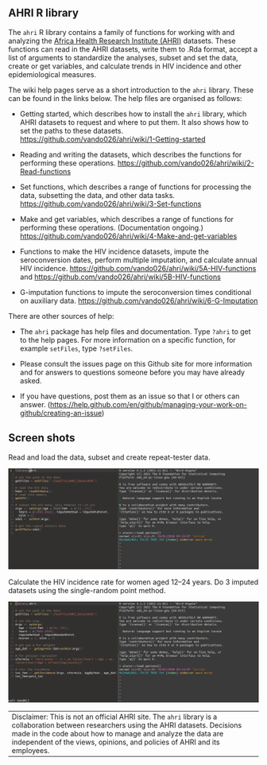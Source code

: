 ## AHRI R library

The `ahri` R library contains a family of functions for working with and
analyzing the [Africa Health Research Institute
(AHRI)](https://www.ahri.org/research/#research-department) datasets.
These functions can read in the AHRI datasets, write them to .Rda
format, accept a list of arguments to standardize the analyses, subset
and set the data, create or get variables, and calculate trends in HIV
incidence and other epidemiological measures.

The wiki help pages serve as a short introduction to the `ahri` library.
These can be found in the links below. The help files are organised as
follows:

-   Getting started, which describes how to install the `ahri` library,
    which AHRI datasets to request and where to put them. It also shows
    how to set the paths to these datasets.
    <https://github.com/vando026/ahri/wiki/1-Getting-started>

-   Reading and writing the datasets, which describes the functions for
    performing these operations.
    <https://github.com/vando026/ahri/wiki/2-Read-functions>

-   Set functions, which describes a range of functions for processing
    the data, subsetting the data, and other data tasks.
    <https://github.com/vando026/ahri/wiki/3-Set-functions>

-   Make and get variables, which describes a range of functions for
    performing these operations. (Documentation ongoing.)
    <https://github.com/vando026/ahri/wiki/4-Make-and-get-variables>

-   Functions to make the HIV incidence datasets, impute the
    seroconversion dates, perform multiple imputation, and calculate
    annual HIV incidence.
    <https://github.com/vando026/ahri/wiki/5A-HIV-functions> and
    <https://github.com/vando026/ahri/wiki/5B-HIV-functions>

-   G-imputation functions to impute the seroconversion times
    conditional on auxiliary data.
    <https://github.com/vando026/ahri/wiki/6-G-Imputation>

There are other sources of help:

-   The `ahri` package has help files and documentation. Type `?ahri` to
    get to the help pages. For more information on a specific function,
    for example `setFiles`, type `?setFiles`.

-   Please consult the issues page on this Github site for more
    information and for answers to questions someone before you may have
    already asked.

-   If you have questions, post them as an issue so that I or others can
    answer.
    (<https://help.github.com/en/github/managing-your-work-on-github/creating-an-issue>)

## Screen shots

Read and load the data, subset and create repeat-tester data.

![demo1](ahri1.gif)

Calculate the HIV incidence rate for women aged 12–24 years. Do 3
imputed datasets using the single-random point method.

![demo2](ahri2.gif)

|                                                                                                                                                                                                                                                                                       |
|---------------------------------------------------------------------------------------------------------------------------------------------------------------------------------------------------------------------------------------------------------------------------------------|
| Disclaimer: This is not an official AHRI site. The `ahri` library is a collaboration between researchers using the AHRI datasets. Decisions made in the code about how to manage and analyze the data are independent of the views, opinions, and policies of AHRI and its employees. |
